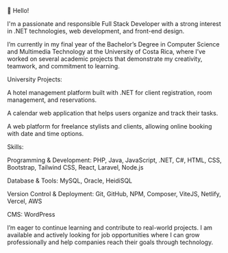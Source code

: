 👋 Hello!

I'm a passionate and responsible Full Stack Developer with a strong interest in .NET technologies, web development, and front-end design.

I’m currently in my final year of the Bachelor’s Degree in Computer Science and Multimedia Technology at the University of Costa Rica, where I’ve worked on several academic projects that demonstrate my creativity, teamwork, and commitment to learning.

University Projects:

A hotel management platform built with .NET for client registration, room management, and reservations.

A calendar web application that helps users organize and track their tasks.

A web platform for freelance stylists and clients, allowing online booking with date and time options.

Skills:

Programming & Development: PHP, Java, JavaScript, .NET, C#, HTML, CSS, Bootstrap, Tailwind CSS, React, Laravel, Node.js

Database & Tools: MySQL, Oracle, HeidiSQL

Version Control & Deployment: Git, GitHub, NPM, Composer, ViteJS, Netlify, Vercel, AWS

CMS: WordPress

I’m eager to continue learning and contribute to real-world projects. I am available and actively looking for job opportunities where I can grow professionally and help companies reach their goals through technology.

